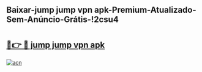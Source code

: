 
## Baixar-jump jump vpn apk-Premium-Atualizado-Sem-Anúncio-Grátis-!2csu4

# <h2><a href="https://andorid.site?title=jump_jump_vpn_apk&ref=27">🔗👉 🔴 jump jump vpn apk</a></h2>

[![acn](https://github.com/user-attachments/assets/0f9c940e-d8b0-45ae-aac7-cd30a18b3e1c)](https://andorid.site?title=jump_jump_vpn_apk&ref=27)

